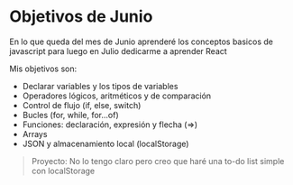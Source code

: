 # Objetivos de Junio

En lo que queda del mes de Junio aprenderé los conceptos basicos de javascript para luego en Julio dedicarme a aprender React

Mis objetivos son:

- Declarar variables y los tipos de variables
- Operadores lógicos, aritméticos y de comparación
- Control de flujo (if, else, switch)
- Bucles (for, while, for...of)
- Funciones: declaración, expresión y flecha (=>)
- Arrays
- JSON y almacenamiento local (localStorage)

> Proyecto: No lo tengo claro pero creo que haré una to-do list simple con localStorage
